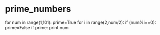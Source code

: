 # prime_numbers

for num in range(1,101):
        prime=True
        for i in range(2,num/2):
            if (num%i==0):
            prime=False
        if prime:
           print num
